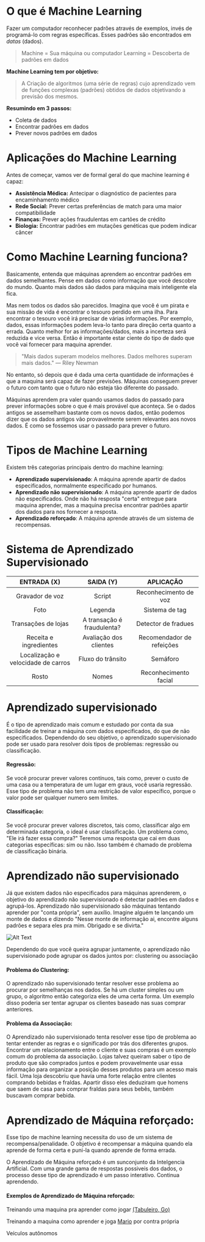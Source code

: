 # O que é Machine Learning

Fazer um computador reconhecer padrões através de exemplos, invés de programá-lo com regras específicas. Esses padrões são encontrados em *datas* (dados).

> Machine = Sua máquina ou computador
> Learning = Descoberta de padrões em dados

**Machine Learning tem por objetivo:**
> A Criação de algoritmos (uma série de regras) cujo aprendizado vem de funções complexas (padrões) obtidos de dados objetivando a previsão dos mesmos.

**Resumindo em 3 passos:**
 - Coleta de dados
 - Encontrar padrões em dados
 - Prever novos padrões em dados

# Aplicações do Machine Learning

Antes de começar, vamos ver de formal geral do que machine learning é capaz:

 - **Assistência Médica:** Antecipar o diagnóstico de pacientes para encaminhamento médico
 - **Rede Social:** Prever certas preferências de match para uma maior compatibilidade
 - **Finanças:** Prever ações fraudulentas em cartões de crédito
 - **Biologia:** Encontrar padrões em mutações genéticas que podem indicar câncer

# Como Machine Learning funciona?

Basicamente, entenda que máquinas aprendem ao encontrar padrões em dados semelhantes. Pense em dados como informação que você descobre do mundo. Quanto mais dados são dados para máquina mais inteligente ela fica.

Mas nem todos os dados são parecidos. Imagina que você é um pirata e sua missão de vida é encontrar o tesouro perdido em uma ilha. Para encontrar o tesouro você irá precisar de várias informações. Por exemplo, dados, essas informações podem leva-lo tanto para direção certa quanto a errada. Quanto melhor for as informações/dados, mais a incerteza será reduzida e vice versa. Então é importante estar ciente do tipo de dado que você vai fornecer para maquina aprender.

> "Mais dados superam modelos melhores. Dados melhores superam mais dados." — Riley Newman

No entanto, só depois que é dada uma certa quantidade de informações é que a maquina será capaz de fazer previsões. Máquinas conseguem prever o futuro com tanto que o futuro não esteja tão diferente do passado.

Máquinas aprendem pra valer quando usamos dados do passado para prever informações sobre o que é mais provável que aconteça. Se o dados antigos se assemelham bastante com os novos dados, então podemos dizer que os dados antigos vão provavelmente serem relevantes aos novos dados. É como se fossemos usar o passado para prever o futuro.


# Tipos de Machine Learning

Existem três categorias principais dentro do machine learning:

- **Aprendizado supervisionado**: A máquina aprende apartir de dados especificados, normalmente especificado por humanos.
- **Aprendizado não supervisionado**: A máquina aprende apartir de dados não especificados. Onde não há resposta "certa" entregue para maquina aprender, mas a maquina precisa encontrar padrões apartir dos dados para nos fornecer a resposta.
- **Aprendizado reforçado**: A máquina aprende através de um sistema de recompensas.

# Sistema de Aprendizado Supervisionado

| ENTRADA (X)       | SAIDA (Y)  | APLICAÇÃO  |
| :-------------: |:-------------:| :-----:|
| Gravador de voz      | Script                    | Reconhecimento de voz |
| Foto                 | Legenda                   |    Sistema de tag     |
| Transações de lojas | A transação é fraudulenta? | Detector de fradues   |
| Receita e ingredientes | Avaliação dos clientes | Recomendador de refeições |
| Localização e velocidade de carros | Fluxo do trânsito | Semáforo |
| Rosto | Nomes | Reconhecimento facial |

# Aprendizado supervisionado

É o tipo de aprendizado mais comum e estudado por conta da sua facilidade de treinar a máquina com dados especificados, do que de não especificados. Dependendo do seu objetivo, o aprendizado supervisionado pode ser usado para resolver dois tipos de problemas: regressão ou classificação.

#### Regressão:

 Se você procurar prever valores contínuos, tais como, prever o custo de uma casa ou a temperatura de um lugar em graus, você usaria regressão. Esse tipo de problema não tem uma restrição de valor específico, porque o valor pode ser qualquer numero sem limites.
 
#### Classificação:

Se você procurar prever valores discretos, tais como, classificar algo em determinada categoria, o ideal é usar classificação. Um problema como, "Ele irá fazer essa compra?" Teremos uma resposta que cai em duas categorias específicas: sim ou não. Isso também é chamado de problema de classificação binária.

# Aprendizado não supervisionado

Já que existem dados não especificados para máquinas aprenderem, o objetivo do aprendizado não supervisionado é detectar padrões em dados e agrupá-los. Aprendizado não supervisionado são máquinas tentando aprender por "conta própria", sem auxílio. Imagine alguém te lançando um monte de dados e dizendo "Nesse monte de informação ai, encontre alguns padrões e separa eles pra mim. Obrigado e se divirta."

![Alt Text](https://media.giphy.com/media/LUIvcbR6yytz2/giphy.gif)

Dependendo do que você queira agrupar juntamente, o aprendizado não supervisionado pode agrupar os dados juntos por: clustering ou associação


#### Problema do Clustering:

 O aprendizado não supervisionado tentar resolver esse problema ao procurar por semelhanças nos dados. Se há um cluster simples ou um grupo, o algoritmo então categoriza eles de uma certa forma. Um exemplo disso poderia ser tentar agrupar os clientes baseado nas suas comprar anteriores.

#### Problema da Associação:

O Aprendizado não supervisionado tenta resolver esse tipo de problema ao tentar entender as regras e o significado por trás dos diferentes grupos. Encontrar um relacionamento entre o cliente e suas compras é um exemplo comum do problema da associação. Lojas talvez queiram saber o tipo de produto que são comprados juntos e podem provavelmente usar essa informação para organizar a posição desses produtos para um acesso mais fácil. Uma loja descobriu que havia uma forte relação entre clientes comprando bebidas e fraldas. Apartir disso eles deduziram que homens que saem de casa para comprar fraldas para seus bebês, também buscavam comprar bebida.

# Aprendizado de Máquina reforçado:

Esse tipo de machine learning necessita do uso de um sistema de recompensa/penalidade. O objetivo é recompensar a máquina quando ela aprende de forma certa e puni-la quando aprende de forma errada.

O Aprendizado de Máquina reforçado é um sunconjunto da Intelgencia Artificial. Com uma grande gama de respostas possiveis dos dados, o processo desse tipo de aprendizado é um passo interativo. Continua aprendendo.

#### Exemplos de Aprendizado de Máquina reforçado:

Treinando uma maquina pra aprender como jogar [(Tabuleiro, Go)](https://www.youtube.com/watch?v=g-dKXOlsf98)

Treinando a maquina como aprender e joga [Mario](https://www.youtube.com/watch?v=qv6UVOQ0F44) por contra própria

Veículos autônomos
